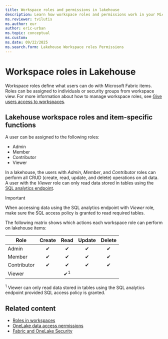```yaml
---
title: Workspace roles and permissions in lakehouse
description: Learn how workspace roles and permissions work in your Microsoft Fabric lakehouse, including what roles are available.
ms.reviewer: tvilutis
ms.author: eur
author: eric-urban
ms.topic: conceptual
ms.custom:
ms.date: 09/22/2025
ms.search.form: Lakehouse Workspace roles Permissions
---
```


# Workspace roles in Lakehouse

Workspace roles define what users can do with Microsoft Fabric items. Roles can be assigned to individuals or security groups from workspace view. For more information about how to manage workspace roles, see [Give users access to workspaces](../fundamentals/give-access-workspaces.md).

## Lakehouse workspace roles and item-specific functions

A user can be assigned to the following roles:

* Admin
* Member
* Contributor
* Viewer

In a lakehouse, the users with *Admin*, *Member*, and *Contributor* roles can perform all CRUD (create, read, update, and delete) operations on all data. A user with the *Viewer* role can only read data stored in tables using the [SQL analytics endpoint](lakehouse-sql-analytics-endpoint.md).

> [!IMPORTANT]
> When accessing data using the SQL analytics endpoint with *Viewer* role, make sure the SQL access policy is granted to read required tables.

The following matrix shows which actions each workspace role can perform on lakehouse items:

| Role        | Create | Read | Update | Delete |
|-------------|:------:|:----:|:------:|:------:|
| Admin       |   ✔    |  ✔   |   ✔    |   ✔    |
| Member      |   ✔    |  ✔   |   ✔    |   ✔    |
| Contributor |   ✔    |  ✔   |   ✔    |   ✔    |
| Viewer      |        |  ✔<sup>1</sup>  |        |        |

<sup>1</sup> Viewer can only read data stored in tables using the SQL analytics endpoint provided SQL access policy is granted.

## Related content

- [Roles in workspaces](../fundamentals/roles-workspaces.md)
- [OneLake data access permissions](../onelake/security/get-started-onelake-security.md)
- [Fabric and OneLake Security](../onelake/security/fabric-onelake-security.md)
